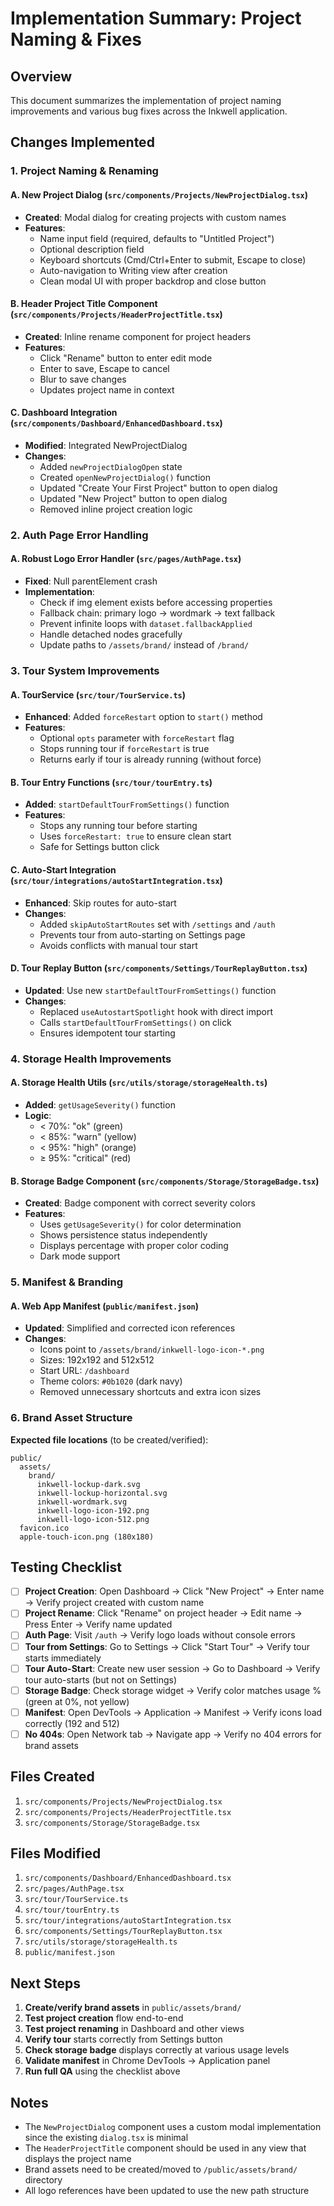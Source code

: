 # Implementation Summary: Project Naming & Fixes

## Overview

This document summarizes the implementation of project naming improvements and various bug fixes across the Inkwell application.

## Changes Implemented

### 1. Project Naming & Renaming

#### A. New Project Dialog (`src/components/Projects/NewProjectDialog.tsx`)

- **Created**: Modal dialog for creating projects with custom names
- **Features**:
  - Name input field (required, defaults to "Untitled Project")
  - Optional description field
  - Keyboard shortcuts (Cmd/Ctrl+Enter to submit, Escape to close)
  - Auto-navigation to Writing view after creation
  - Clean modal UI with proper backdrop and close button

#### B. Header Project Title Component (`src/components/Projects/HeaderProjectTitle.tsx`)

- **Created**: Inline rename component for project headers
- **Features**:
  - Click "Rename" button to enter edit mode
  - Enter to save, Escape to cancel
  - Blur to save changes
  - Updates project name in context

#### C. Dashboard Integration (`src/components/Dashboard/EnhancedDashboard.tsx`)

- **Modified**: Integrated NewProjectDialog
- **Changes**:
  - Added `newProjectDialogOpen` state
  - Created `openNewProjectDialog()` function
  - Updated "Create Your First Project" button to open dialog
  - Updated "New Project" button to open dialog
  - Removed inline project creation logic

### 2. Auth Page Error Handling

#### A. Robust Logo Error Handler (`src/pages/AuthPage.tsx`)

- **Fixed**: Null parentElement crash
- **Implementation**:
  - Check if img element exists before accessing properties
  - Fallback chain: primary logo → wordmark → text fallback
  - Prevent infinite loops with `dataset.fallbackApplied`
  - Handle detached nodes gracefully
  - Update paths to `/assets/brand/` instead of `/brand/`

### 3. Tour System Improvements

#### A. TourService (`src/tour/TourService.ts`)

- **Enhanced**: Added `forceRestart` option to `start()` method
- **Features**:
  - Optional `opts` parameter with `forceRestart` flag
  - Stops running tour if `forceRestart` is true
  - Returns early if tour is already running (without force)

#### B. Tour Entry Functions (`src/tour/tourEntry.ts`)

- **Added**: `startDefaultTourFromSettings()` function
- **Features**:
  - Stops any running tour before starting
  - Uses `forceRestart: true` to ensure clean start
  - Safe for Settings button click

#### C. Auto-Start Integration (`src/tour/integrations/autoStartIntegration.tsx`)

- **Enhanced**: Skip routes for auto-start
- **Changes**:
  - Added `skipAutoStartRoutes` set with `/settings` and `/auth`
  - Prevents tour from auto-starting on Settings page
  - Avoids conflicts with manual tour start

#### D. Tour Replay Button (`src/components/Settings/TourReplayButton.tsx`)

- **Updated**: Use new `startDefaultTourFromSettings()` function
- **Changes**:
  - Replaced `useAutostartSpotlight` hook with direct import
  - Calls `startDefaultTourFromSettings()` on click
  - Ensures idempotent tour starting

### 4. Storage Health Improvements

#### A. Storage Health Utils (`src/utils/storage/storageHealth.ts`)

- **Added**: `getUsageSeverity()` function
- **Logic**:
  - < 70%: "ok" (green)
  - < 85%: "warn" (yellow)
  - < 95%: "high" (orange)
  - ≥ 95%: "critical" (red)

#### B. Storage Badge Component (`src/components/Storage/StorageBadge.tsx`)

- **Created**: Badge component with correct severity colors
- **Features**:
  - Uses `getUsageSeverity()` for color determination
  - Shows persistence status independently
  - Displays percentage with proper color coding
  - Dark mode support

### 5. Manifest & Branding

#### A. Web App Manifest (`public/manifest.json`)

- **Updated**: Simplified and corrected icon references
- **Changes**:
  - Icons point to `/assets/brand/inkwell-logo-icon-*.png`
  - Sizes: 192x192 and 512x512
  - Start URL: `/dashboard`
  - Theme colors: `#0b1020` (dark navy)
  - Removed unnecessary shortcuts and extra icon sizes

### 6. Brand Asset Structure

**Expected file locations** (to be created/verified):

```
public/
  assets/
    brand/
      inkwell-lockup-dark.svg
      inkwell-lockup-horizontal.svg
      inkwell-wordmark.svg
      inkwell-logo-icon-192.png
      inkwell-logo-icon-512.png
  favicon.ico
  apple-touch-icon.png (180x180)
```

## Testing Checklist

- [ ] **Project Creation**: Open Dashboard → Click "New Project" → Enter name → Verify project created with custom name
- [ ] **Project Rename**: Click "Rename" on project header → Edit name → Press Enter → Verify name updated
- [ ] **Auth Page**: Visit `/auth` → Verify logo loads without console errors
- [ ] **Tour from Settings**: Go to Settings → Click "Start Tour" → Verify tour starts immediately
- [ ] **Tour Auto-Start**: Create new user session → Go to Dashboard → Verify tour auto-starts (but not on Settings)
- [ ] **Storage Badge**: Check storage widget → Verify color matches usage % (green at 0%, not yellow)
- [ ] **Manifest**: Open DevTools → Application → Manifest → Verify icons load correctly (192 and 512)
- [ ] **No 404s**: Open Network tab → Navigate app → Verify no 404 errors for brand assets

## Files Created

1. `src/components/Projects/NewProjectDialog.tsx`
2. `src/components/Projects/HeaderProjectTitle.tsx`
3. `src/components/Storage/StorageBadge.tsx`

## Files Modified

1. `src/components/Dashboard/EnhancedDashboard.tsx`
2. `src/pages/AuthPage.tsx`
3. `src/tour/TourService.ts`
4. `src/tour/tourEntry.ts`
5. `src/tour/integrations/autoStartIntegration.tsx`
6. `src/components/Settings/TourReplayButton.tsx`
7. `src/utils/storage/storageHealth.ts`
8. `public/manifest.json`

## Next Steps

1. **Create/verify brand assets** in `public/assets/brand/`
2. **Test project creation** flow end-to-end
3. **Test project renaming** in Dashboard and other views
4. **Verify tour** starts correctly from Settings button
5. **Check storage badge** displays correctly at various usage levels
6. **Validate manifest** in Chrome DevTools → Application panel
7. **Run full QA** using the checklist above

## Notes

- The `NewProjectDialog` component uses a custom modal implementation since the existing `dialog.tsx` is minimal
- The `HeaderProjectTitle` component should be used in any view that displays the project name
- Brand assets need to be created/moved to `/public/assets/brand/` directory
- All logo references have been updated to use the new path structure
